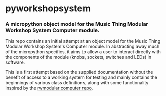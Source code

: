 # pyworkshopsystem

### A micropython object model for the Music Thing Modular Workshop System Computer module.

This repo contains an initial attempt at an object model for the
Music Thing Modular Workshop System's Computer module. In abstracting 
away much of the micropython specifics, it aims to allow a user to 
interact directly with the components of the module (knobs, sockets, 
switches and LEDs) in software.

This is a first attempt based on the supplied documentation without the benefit
of access to a working system for testing and mainly contains the beginnings of
various class definitions, along with some functionality inspired by the [rwmodular
computer repo](https://github.com/rwmodular/computer/tree/main).